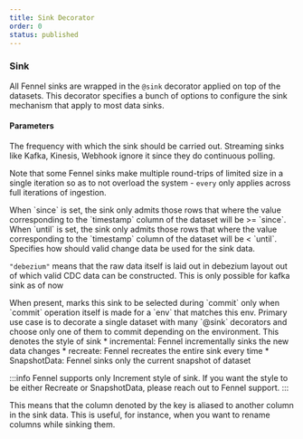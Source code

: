 ```yaml
---
title: Sink Decorator
order: 0
status: published
---
```

### Sink
All Fennel sinks are wrapped in the `@sink` decorator applied on top of the
datasets. This decorator specifies a bunch of options to configure the sink
mechanism that apply to most data sinks.

#### Parameters

<Expandable title="every" type="Duration" defaultVal='"1h"'>
The frequency with which the sink should be carried out. Streaming sinks 
like Kafka, Kinesis, Webhook ignore it since they do continuous polling.

Note that some Fennel sinks make multiple round-trips of limited size in a single
iteration so as to not overload the system - `every` only applies across full 
iterations of ingestion.

</Expandable>

<Expandable title="since" type="Optional[datetime]" defaultVal="None">
When `since` is set, the sink only admits those rows that where the value
corresponding to the `timestamp` column of the dataset will be >= `since`.
</Expandable>

<Expandable title="until" type="Optional[datetime]" defaultVal="None">
When `until` is set, the sink only admits those rows that where the value
corresponding to the `timestamp` column of the dataset will be < `until`.
</Expandable>

<Expandable title="cdc" type='Optional[Literal["debezium"]]'>
Specifies how should valid change data be used for the sink data.

`"debezium"` means that the raw data itself is laid out in debezium layout out
of which valid CDC data can be constructed. This is only possible for kafka sink
as of now
</Expandable>

<Expandable title="env" type="None | str | List[str]" defaultVal="None">
When present, marks this sink to be selected during `commit` only when `commit`
operation itself is made for a `env` that matches this env. Primary use case is to
decorate a single dataset with many `@sink` decorators and choose only one of 
them to commit depending on the environment.
</Expandable>

<Expandable title="how" type='Optional[Literal["incremental", "recreate"] | SnapshotData]' defaultVal="None">
This denotes the style of sink
* incremental: Fennel incrementally sinks the new data changes
* recreate: Fennel recreates the entire sink every time
* SnapshotData: Fennel sinks only the current snapshot of dataset

:::info
Fennel supports only Increment style of sink. If you want the style to be either Recreate or SnapshotData,
please reach out to Fennel support.
:::
</Expandable>

<Expandable title="renames" type="Optional[Dict[str, str]]" defaultVal="None">
This means that the column denoted by the key is aliased to another column in the sink data.
This is useful, for instance, when you want to rename columns while sinking them.
</Expandable>

<pre snippet="api-reference/sinks/sink#sink_decorator"
    status="success" message="Specifying options in sink decorator"
>
</pre>